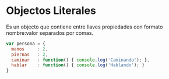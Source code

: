 # Objectos Literales
Es un objecto que contiene entre llaves propiedades con formato nombre:valor separados por comas.

```javascript
var persona = {
  manos     : 2,
  piernas   : 2,
  caminar   : function() { console.log('Caminando'); },
  hablar    : function() { console.log('Hablando'); }
}
```